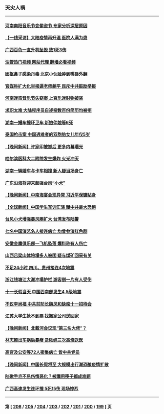 ### 天灾人祸
---
#### [河南南阳音乐节变偷盗节 专家分析深层原因](../../pages/ncid280/n14089616.md?10071245) 
#### [【一线采访】大陆疫情再升温 医院人满为患](../../pages/ncid280/n14089481.md?10071245) 
#### [广西百色一直升机坠毁 致1死3伤](../../pages/ncid280/n14089659.md?10071245) 
#### [油管热门视频 网站代理 翻墙必看视频](http://138.2.39.72:81/youtube.html?epic-marker?10071245)
#### [因抠鼻子感染丹毒 北京小伙脸肿到嘴唇外翻](../../pages/ncid280/n14089397.md?10071245) 
#### [官媒称扩大化举报逼老师躺平 民斥中共鼓励举报](../../pages/ncid280/n14088711.md?10071245) 
#### [河南迷笛音乐节失窃案 上百乐迷财物被盗](../../pages/ncid280/n14088706.md?10071245) 
#### [求职太难 大陆程序员自述投数百份简历均被拒](../../pages/ncid280/n14087942.md?10071245) 
#### [湖南一婚车撞环卫车 新娘伴娘等6死](../../pages/ncid280/n14087899.md?10071245) 
#### [泰国枪击案 中国遇难者的双胞胎女儿年仅5岁](../../pages/ncid280/n14087926.md?10071245) 
#### [【晚间新闻】许家印被抓后 更多内幕曝光](../../pages/ncid280/n14087836.md?10071245) 
#### [哈尔滨医科大二附院发生爆炸 火光冲天](../../pages/ncid280/n14087523.md?10071245) 
#### [湖南一辆婚车与卡车相撞 新人疑当场身亡](../../pages/ncid280/n14087311.md?10071245) 
#### [广东沿海将迎来超强台风“小犬”](../../pages/ncid280/n14087262.md?10071245) 
#### [【晚间新闻】中南海宴会现异常 习近平保镳贴身](../../pages/ncid280/n14086826.md?10071245) 
#### [【全球新闻】中国学生军训汇演 曝中共最大恐惧](../../pages/ncid280/n14087184.md?10071245) 
#### [台风小犬增强暴风圈扩大 台湾发布陆警](../../pages/ncid280/n14087067.md?10071245) 
#### [七名中国演艺名人接连病亡 均曾参演红色剧](../../pages/ncid280/n14086695.md?10071245) 
#### [安徽金鹰俱乐部一飞机坠落 爆料称有人伤亡](../../pages/ncid280/n14086499.md?10071245) 
#### [山西吕梁山体垮塌多人被困 疑与煤矿回采有关](../../pages/ncid280/n14086368.md?10071245) 
#### [不足24小时 四川、贵州接连4次地震](../../pages/ncid280/n14086382.md?10071245) 
#### [浙江钱塘江大潮冲塌护栏 游客倒一片有人受伤](../../pages/ncid280/n14086195.md?10071245) 
#### [十一长假当天 中国西南部发生4.5级地震](../../pages/ncid280/n14085986.md?10071245) 
#### [不仅李尚福 中共前防长魏凤和缺席十一招待会](../../pages/ncid280/n14085472.md?10071245) 
#### [江苏大学生抢不到票 找搬家公司送回家](../../pages/ncid280/n14085448.md?10071245) 
#### [【晚间新闻】北戴河会议现“第三名大佬”？](../../pages/ncid280/n14084653.md?10071245) 
#### [林志颖出车祸后暴瘦 录陆综三次高烧送医](../../pages/ncid280/n14084704.md?10071245) 
#### [高官及公安等72人密集病亡 皆中共党员](../../pages/ncid280/n14084693.md?10071245) 
#### [【晚间新闻】中国长假将至 大规模出行潮恐酿疫情扩散](../../pages/ncid280/n14084321.md?10071245) 
#### [陆歌手毛不易伤情恶化？被曝用筷子都成难题](../../pages/ncid280/n14083697.md?10071245) 
#### [广西高速发生连环撞 5死15伤 现场惨烈](../../pages/ncid280/n14083261.md?10071245) 

---
#### 第 [ [206](./206.md?10071245) / [205](./205.md?10071245) / [204](./204.md?10071245) / [203](./203.md?10071245) / [202](./202.md?10071245) / [201](./201.md?10071245) / [200](./200.md?10071245) / [199](./199.md?10071245) ] 页
